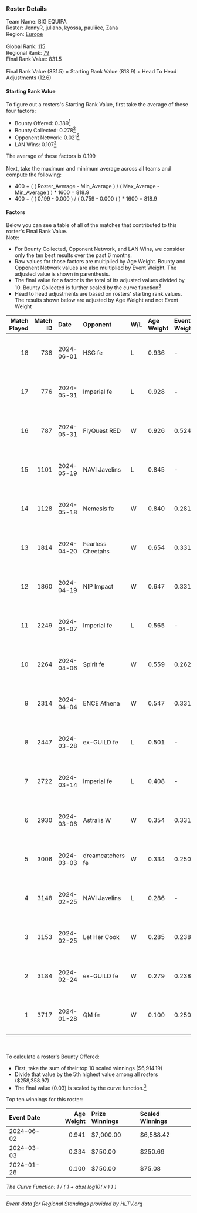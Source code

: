 ### Roster Details<br />
Team Name: BIG EQUIPA<br />
Roster: JennyR, juliano, kyossa, pauliiee, Zana<br />
Region: [Europe]( ../standings_europe.md)<br />
<br />
Global Rank: [115](../standings_global.md)<br />
Regional Rank: [79]( ../standings_europe.md)<br />
Final Rank Value:  831.5<br />
<br />
Final Rank Value (831.5) = Starting Rank Value (818.9) + Head To Head Adjustments (12.6)<br />

#### Starting Rank Value<br />
To figure out a rosters's Starting Rank Value, first take the average of these four factors:<br />
- Bounty Offered: 0.389[<sup>1</sup>](#table2)
- Bounty Collected: 0.278[<sup>2</sup>](#table1)
- Opponent Network: 0.021[<sup>2</sup>](#table1)
- LAN Wins: 0.107[<sup>2</sup>](#table1)

The average of these factors is 0.199<br />
<br />
Next, take the maximum and minimum average across all teams and compute the following:<br />
- 400 + ( ( Roster_Average - Min_Average ) / ( Max_Average - Min_Average ) ) * 1600 = 818.9
- 400 + ( ( 0.199 - 0.000 ) / ( 0.759 - 0.000 ) ) * 1600 = 818.9


#### Factors<br />
Below you can see a table of all of the matches that contributed to this roster's Final Rank Value.<br />
Note:<br />

- For Bounty Collected, Opponent Network, and LAN Wins, we consider only the ten best results over the past 6 months.
- Raw values for those factors are multiplied by Age Weight. Bounty and Opponent Network values are also multiplied by Event Weight. The adjusted value is shown in parenthesis.
- The final value for a factor is the total of its adjusted values divided by 10. Bounty Collected is further scaled by the curve function[<sup>3</sup>](#curveFunction)
- Head to head adjustments are based on rosters' starting rank values. The results shown below are adjusted by Age Weight and not Event Weight
<span id="table1"></span><br />


| Match Played | Match ID | Date       | Opponent          | W/L | Age Weight | Event Weight | Bounty Collected | Opponent Network | LAN Wins  | H2H Adj. | Roster                                  |
| -: | -: | :- | :- | :- | :- | :- | :- | :- | :- | -: | :- |
|           18 |      738 | 2024-06-01 | HSG fe            | L   | 0.936      | -            | -                | -                | -         |   -11.76 | JennyR, juliano, kyossa, pauliiee, Zana |
|           17 |      776 | 2024-05-31 | Imperial fe       | L   | 0.928      | -            | -                | -                | -         |    -4.80 | JennyR, juliano, kyossa, pauliiee, Zana |
|           16 |      787 | 2024-05-31 | FlyQuest RED      | W   | 0.926      | 0.524        | 0.028 (0.013)    | 0.201 (0.097)    | 1 (0.926) |    14.12 | JennyR, juliano, kyossa, pauliiee, Zana |
|           15 |     1101 | 2024-05-19 | NAVI Javelins     | L   | 0.845      | -            | -                | -                | -         |   -10.39 | JennyR, juliano, kyossa, pauliiee, Zana |
|           14 |     1128 | 2024-05-18 | Nemesis fe        | W   | 0.840      | 0.281        | -                | 0.000 (0.000)    | 0 (0.000) |     2.03 | JennyR, juliano, kyossa, pauliiee, Zana |
|           13 |     1814 | 2024-04-20 | Fearless Cheetahs | W   | 0.654      | 0.331        | 0.005 (0.001)    | 0.094 (0.020)    | 0 (0.000) |     7.91 | JennyR, juliano, kyossa, pauliiee, Zana |
|           12 |     1860 | 2024-04-19 | NIP Impact        | W   | 0.647      | 0.331        | 0.008 (0.002)    | 0.199 (0.043)    | 0 (0.000) |     8.43 | JennyR, juliano, kyossa, pauliiee, Zana |
|           11 |     2249 | 2024-04-07 | Imperial fe       | L   | 0.565      | -            | -                | -                | -         |    -2.64 | JennyR, juliano, kyossa, pauliiee, Zana |
|           10 |     2264 | 2024-04-06 | Spirit fe         | W   | 0.559      | 0.262        | 0.004 (0.001)    | 0.043 (0.006)    | 0 (0.000) |     5.09 | JennyR, juliano, kyossa, pauliiee, Zana |
|            9 |     2314 | 2024-04-04 | ENCE Athena       | W   | 0.547      | 0.331        | 0.004 (0.001)    | 0.063 (0.011)    | 0 (0.000) |     5.11 | JennyR, juliano, kyossa, pauliiee, Zana |
|            8 |     2447 | 2024-03-28 | ex-GUILD fe       | L   | 0.501      | -            | -                | -                | -         |   -10.74 | JennyR, juliano, kyossa, pauliiee, Zana |
|            7 |     2722 | 2024-03-14 | Imperial fe       | L   | 0.408      | -            | -                | -                | -         |    -1.97 | JennyR, juliano, kyossa, pauliiee, Zana |
|            6 |     2930 | 2024-03-06 | Astralis W        | W   | 0.354      | 0.331        | 0.002 (0.000)    | 0.034 (0.004)    | 0 (0.000) |     2.87 | JennyR, juliano, kyossa, pauliiee, Zana |
|            5 |     3006 | 2024-03-03 | dreamcatchers fe  | W   | 0.334      | 0.250        | 0.008 (0.001)    | 0.089 (0.007)    | 0 (0.000) |     3.11 | JennyR, juliano, kyossa, pauliiee, Zana |
|            4 |     3148 | 2024-02-25 | NAVI Javelins     | L   | 0.286      | -            | -                | -                | -         |    -3.81 | JennyR, juliano, kyossa, pauliiee, Zana |
|            3 |     3153 | 2024-02-25 | Let Her Cook      | W   | 0.285      | 0.238        | 0.091 (0.006)    | 0.195 (0.013)    | 0 (0.000) |     6.73 | JennyR, juliano, kyossa, pauliiee, Zana |
|            2 |     3184 | 2024-02-24 | ex-GUILD fe       | W   | 0.279      | 0.238        | 0.004 (0.000)    | 0.099 (0.007)    | 0 (0.000) |     2.88 | JennyR, juliano, kyossa, pauliiee, Zana |
|            1 |     3717 | 2024-01-28 | QM fe             | W   | 0.100      | 0.250        | 0.000 (0.000)    | -                | -         |     0.46 | JennyR, juliano, kyossa, pauliiee, Zana |

<br />
<span id="table2"></span><br />
To calculate a roster's Bounty Offered:<br />

- First, take the sum of their top 10 scaled winnings ($6,914.19)
- Divide that value by the 5th highest value among all rosters ($258,358.97)
- The final value (0.03) is scaled by the curve function.[<sup>3</sup>](#curveFunction)

Top ten winnings for this roster:<br />

| Event Date | Age Weight | Prize Winnings | Scaled Winnings |
| :- | -: | :- | :- |
| 2024-06-02 |      0.941 | $7,000.00      | $6,588.42       |
| 2024-03-03 |      0.334 | $750.00        | $250.69         |
| 2024-01-28 |      0.100 | $750.00        | $75.08          |


<span id="curveFunction"></span>_The Curve Function: 1 / ( 1 + abs( log10( x ) ) )_<br />

---
_Event data for Regional Standings provided by HLTV.org_<br />

